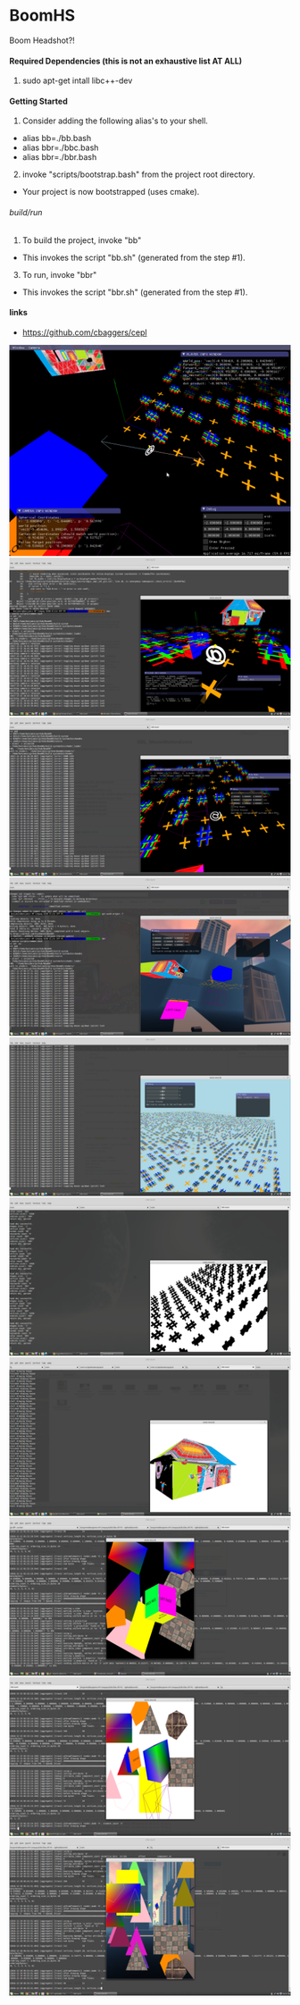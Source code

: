 # BoomHS
Boom Headshot?!

#### Required Dependencies (this is not an exhaustive list AT ALL)
1. sudo apt-get intall libc++-dev

#### Getting Started
1. Consider adding the following alias's to your shell.
 * alias bb=./bb.bash
 * alias bbr=./bbc.bash
 * alias bbr=./bbr.bash
2. invoke "scripts/bootstrap.bash" from the project root directory.
 + Your project is now bootstrapped (uses cmake).

###### build/run
1. To build the project, invoke "bb"
 + This invokes the script "bb.sh" (generated from the step #1).
3. To run, invoke "bbr"
 + This invokes the script "bbr.sh" (generated from the step #1).

#### links
* https://github.com/cbaggers/cepl

![Alt text](/screenshots/9.png?raw=true "12/29/2017")
![Alt text](/screenshots/8.png?raw=true "12/21/2017")
![Alt text](/screenshots/7.png?raw=true "12/16/2017")
![Alt text](/screenshots/6.png?raw=true "12/14/2017")
![Alt text](/screenshots/hashtag_plus.png?raw=true "Hashtag Plus.")
![Alt text](/screenshots/hashtag_grid.png?raw=true "Hashtag.")
![Alt text](/screenshots/house_broken.png?raw=true "House broken.")
![Alt text](/screenshots/early_shapes.png?raw=true "Some shapes being shoved at OpenGL under various transformations.")
![Alt text](/screenshots/3d_movement.png?raw=true "Basic 3d camera implemented.")
![Alt text](/screenshots/clusterfuck.png?raw=true "Clusterfuck of shapes using the burrito.")

